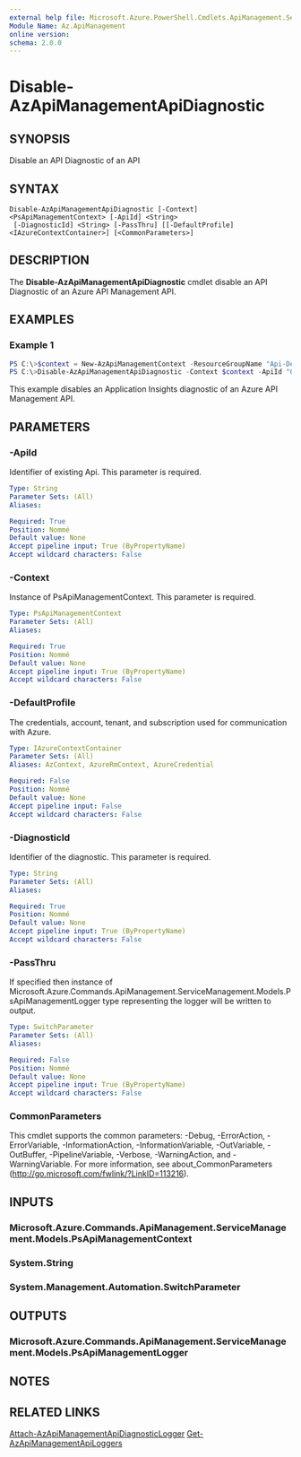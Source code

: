 ```yaml
---
external help file: Microsoft.Azure.PowerShell.Cmdlets.ApiManagement.ServiceManagement.dll-Help.xml
Module Name: Az.ApiManagement
online version:
schema: 2.0.0
---
```


# Disable-AzApiManagementApiDiagnostic

## SYNOPSIS
Disable an API Diagnostic of an API

## SYNTAX

```
Disable-AzApiManagementApiDiagnostic [-Context] <PsApiManagementContext> [-ApiId] <String>
 [-DiagnosticId] <String> [-PassThru] [[-DefaultProfile] <IAzureContextContainer>] [<CommonParameters>]
```

## DESCRIPTION
The **Disable-AzApiManagementApiDiagnostic** cmdlet disable an API Diagnostic of an Azure API Management API.

## EXAMPLES

### Example 1
```powershell
PS C:\>$context = New-AzApiManagementContext -ResourceGroupName "Api-Default-WestUS" -ServiceName "contoso"
PS C:\>Disable-AzApiManagementApiDiagnostic -Context $context -ApiId "0001" -DiagnosticId "applicationinsights"
```

This example disables an Application Insights diagnostic of an Azure API Management API.

## PARAMETERS

### -ApiId
Identifier of existing Api.
This parameter is required.

```yaml
Type: String
Parameter Sets: (All)
Aliases:

Required: True
Position: Nommé
Default value: None
Accept pipeline input: True (ByPropertyName)
Accept wildcard characters: False
```

### -Context
Instance of PsApiManagementContext.
This parameter is required.

```yaml
Type: PsApiManagementContext
Parameter Sets: (All)
Aliases:

Required: True
Position: Nommé
Default value: None
Accept pipeline input: True (ByPropertyName)
Accept wildcard characters: False
```

### -DefaultProfile
The credentials, account, tenant, and subscription used for communication with Azure.

```yaml
Type: IAzureContextContainer
Parameter Sets: (All)
Aliases: AzContext, AzureRmContext, AzureCredential

Required: False
Position: Nommé
Default value: None
Accept pipeline input: False
Accept wildcard characters: False
```

### -DiagnosticId
Identifier of the diagnostic.
This parameter is required.

```yaml
Type: String
Parameter Sets: (All)
Aliases:

Required: True
Position: Nommé
Default value: None
Accept pipeline input: True (ByPropertyName)
Accept wildcard characters: False
```

### -PassThru
If specified then instance of Microsoft.Azure.Commands.ApiManagement.ServiceManagement.Models.PsApiManagementLogger type  representing the logger will be written to output.

```yaml
Type: SwitchParameter
Parameter Sets: (All)
Aliases:

Required: False
Position: Nommé
Default value: None
Accept pipeline input: True (ByPropertyName)
Accept wildcard characters: False
```

### CommonParameters
This cmdlet supports the common parameters: -Debug, -ErrorAction, -ErrorVariable, -InformationAction, -InformationVariable, -OutVariable, -OutBuffer, -PipelineVariable, -Verbose, -WarningAction, and -WarningVariable. For more information, see about_CommonParameters (http://go.microsoft.com/fwlink/?LinkID=113216).

## INPUTS

### Microsoft.Azure.Commands.ApiManagement.ServiceManagement.Models.PsApiManagementContext

### System.String

### System.Management.Automation.SwitchParameter

## OUTPUTS

### Microsoft.Azure.Commands.ApiManagement.ServiceManagement.Models.PsApiManagementLogger

## NOTES

## RELATED LINKS

[Attach-AzApiManagementApiDiagnosticLogger](./Attach-AzApiManagementApiDiagnosticLogger.md)
[Get-AzApiManagementApiLoggers](./Get-AzApiManagementApiLoggers.md)
